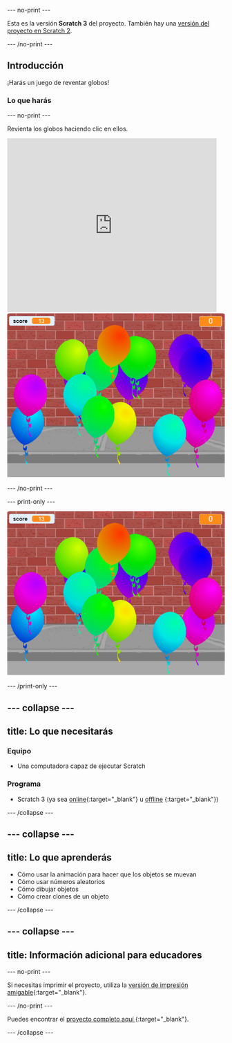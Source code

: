 --- no-print ---

Esta es la versión **Scratch 3** del proyecto. También hay una [versión del proyecto en Scratch 2](https://projects.raspberrypi.org/en/projects/balloons-scratch2).

--- /no-print ---

## Introducción

¡Harás un juego de reventar globos!


### Lo que harás

--- no-print ---

Revienta los globos haciendo clic en ellos.

<div class="scratch-preview">
  <iframe allowtransparency="true" width="485" height="402" src="https://scratch.mit.edu/projects/embed/299206746/?autostart=false" frameborder="0" scrolling="no"></iframe>
  <img src="images/balloons-final.png">
</div>

--- /no-print ---

--- print-only ---

![proyecto completo](images/balloons-final.png)

--- /print-only ---

--- collapse ---
---
title: Lo que necesitarás
---

### Equipo

+ Una computadora capaz de ejecutar Scratch

### Programa

+ Scratch 3 (ya sea [online](http://rpf.io/scratchon){:target="_blank"} u [offline](http://rpf.io/scratchoff) {:target="_blank"})

--- /collapse ---

--- collapse ---
---
title: Lo que aprenderás
---

- Cómo usar la animación para hacer que los objetos se muevan
- Cómo usar números aleatorios
- Cómo dibujar objetos
- Cómo crear clones de un objeto

--- /collapse ---

--- collapse ---
---
title: Información adicional para educadores
---

--- no-print ---

Si necesitas imprimir el proyecto, utiliza la [versión de impresión amigable](https://projects.raspberrypi.org/en/projects/balloons/print){:target="_blank"}.

--- /no-print ---

Puedes encontrar el [ proyecto completo aquí ](http://rpf.io/p/en/balloons-get){:target="_blank"}.

--- /collapse ---
